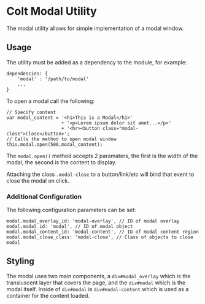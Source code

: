 # Colt Modal Utility

The modal utility allows for simple implementation of a modal window.

## Usage

The utility must be added as a dependency to the module, for example:

```
dependencies: {
    'modal' : '/path/to/modal'
    ...
}
```

To open a modal call the following:

```
// Specify content
var modal_content = '<h1>This is a Modal</h1>'
                    + '<p>Lorem ipsum dolor sit amet...</p>'
                    + '<hr><button class="modal-close">Close</button>';
// Calls the method to open modal window
this.modal.open(500,modal_content);
```

The `modal.open()` method accepts 2 paramaters, the first is the width of the modal, the second is the content to display.

Attaching the class `.modal-close` to a button/link/etc will bind that event to close the modal on click.

### Additional Configuration

The following configuration parameters can be set:

```
modal.modal_overlay_id: 'modal-overlay', // ID of modal overlay
modal.modal_id: 'modal', // ID of modal object
modal.modal_content_id: 'modal-content', // ID of modal content region
modal.modal_close_class: 'modal-close', // Class of objects to close modal
```

## Styling

The modal uses two main components, a `div#modal_overlay` which is the transluscent layer that covers the page, and the `div#modal` which is the modal itself. Inside of `div#modal` is `div#modal-content` which is used as a container for the content loaded.